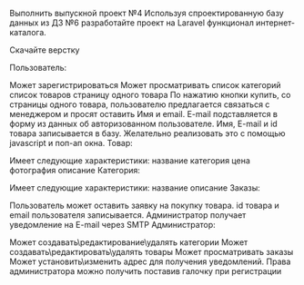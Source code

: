 Выполнить выпускной проект №4
Используя спроектированную базу данных из ДЗ №6 разработайте проект на Laravel функционал интернет-каталога.

Скачайте верстку

Пользователь:

Может зарегистрироваться
Может просматривать
список категорий
список товаров
страницу одного товара
По нажатию кнопки купить, со страницы одного товара, пользователю предлагается связаться с менеджером и просят оставить Имя и email. E-mail подставляется в форму из данных об авторизованном пользователе. Имя, E-mail и id товара записывается в базу. Желательно реализовать это с помощью javascript и поп-ап окна.
Товар:

Имеет следующие характеристики:
название
категория
цена
фотография
описание
Категория:

Имеет следующие характеристики:
название
описание
Заказы:

Пользователь может оставить заявку на покупку товара. id товара и email пользователя записывается.
Администратор получает уведомление на E-mail через SMTP
Администратор:

Может создавать\редактирование\удалять категории
Может создавать\редактировать\удалять товары
Может просматривать заказы
Может установить\изменить адрес для получения уведомлений.
Права администратора можно получить поставив галочку при регистрации
